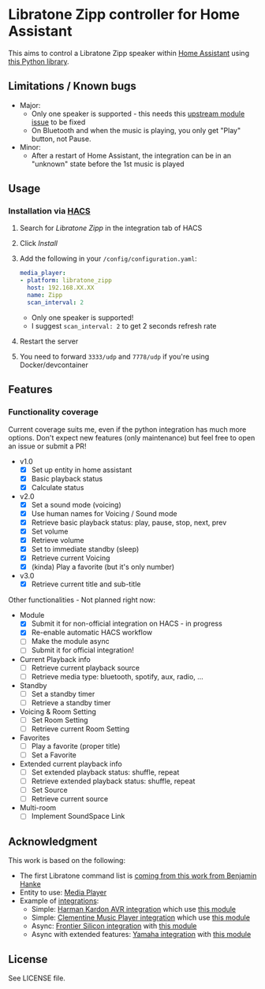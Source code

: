 # Libratone Zipp controller for Home Assistant

This aims to control a Libratone Zipp speaker within [Home Assistant](https://www.home-assistant.io/) using [this Python library](https://github.com/Chouffy/python_libratone_zipp).

## Limitations / Known bugs

* Major:
    * Only one speaker is supported - this needs this [upstream module issue](https://github.com/Chouffy/python_libratone_zipp/issues/1) to be fixed
    * On Bluetooth and when the music is playing, you only get "Play" button, not Pause.
* Minor:
    * After a restart of Home Assistant, the integration can be in an "unknown" state before the 1st music is played

## Usage

### Installation via [HACS](https://hacs.xyz/)

1. Search for *Libratone Zipp* in the integration tab of HACS
1. Click *Install*
1. Add the following in your `/config/configuration.yaml`:

    ```yaml
    media_player:
    - platform: libratone_zipp
      host: 192.168.XX.XX
      name: Zipp
      scan_interval: 2
    ```

    * Only one speaker is supported!
    * I suggest `scan_interval: 2` to get 2 seconds refresh rate

1. Restart the server
1. You need to forward `3333/udp` and `7778/udp` if you're using Docker/devcontainer

## Features

### Functionality coverage

Current coverage suits me, even if the python integration has much more options. Don't expect new features (only maintenance) but feel free to open an issue or submit a PR!

* v1.0
    * [x] Set up entity in home assistant
    * [x] Basic playback status
    * [x] Calculate status
* v2.0
    * [x] Set a sound mode (voicing)
    * [x] Use human names for Voicing / Sound mode
    * [x] Retrieve basic playback status: play, pause, stop, next, prev
    * [x] Set volume
    * [x] Retrieve volume
    * [x] Set to immediate standby (sleep)
    * [x] Retrieve current Voicing
    * [x] (kinda) Play a favorite (but it's only number)
* v3.0
    * [x] Retrieve current title and sub-title

Other functionalities - Not planned right now:

* Module
    * [x] Submit it for non-official integration on HACS - in progress
    * [x] Re-enable automatic HACS workflow
    * [ ] Make the module async
    * [ ] Submit it for official integration!
* Current Playback info
    * [ ] Retrieve current playback source
    * [ ] Retrieve media type: bluetooth, spotify, aux, radio, ...
* Standby
    * [ ] Set a standby timer
    * [ ] Retrieve a standby timer
* Voicing & Room Setting
    * [ ] Set Room Setting
    * [ ] Retrieve current Room Setting
* Favorites
    * [ ] Play a favorite (proper title)
    * [ ] Set a Favorite
* Extended current playback info
    * [ ] Set extended playback status: shuffle, repeat
    * [ ] Retrieve extended playback status: shuffle, repeat
    * [ ] Set Source
    * [ ] Retrieve current source
* Multi-room
    * [ ] Implement SoundSpace Link

## Acknowledgment

This work is based on the following:

* The first Libratone command list is [coming from this work from Benjamin Hanke](https://www.loxwiki.eu/display/LOX/Libratone+Zipp+WLan+Lautsprecher)
* Entity to use: [Media Player](https://developers.home-assistant.io/docs/core/entity/media-player)
* Example of [integrations](https://www.home-assistant.io/integrations/#media-player):
    * Simple: [Harman Kardon AVR integration](https://www.home-assistant.io/integrations/harman_kardon_avr/) which use [this module](https://github.com/Devqon/hkavr)
    * Simple: [Clementine Music Player integration](https://github.com/home-assistant/core/blob/dev/homeassistant/components/clementine/media_player.py) which use [this module]()
    * Async: [Frontier Silicon integration](https://github.com/home-assistant/core/tree/dev/homeassistant/components/frontier_silicon) with [this module](https://github.com/zhelev/python-afsapi/tree/master/afsapi)
    * Async with extended features: [Yamaha integration](https://github.com/home-assistant/core/blob/dev/homeassistant/components/yamaha/) with [this module](https://github.com/wuub/rxv)

## License

See LICENSE file.
